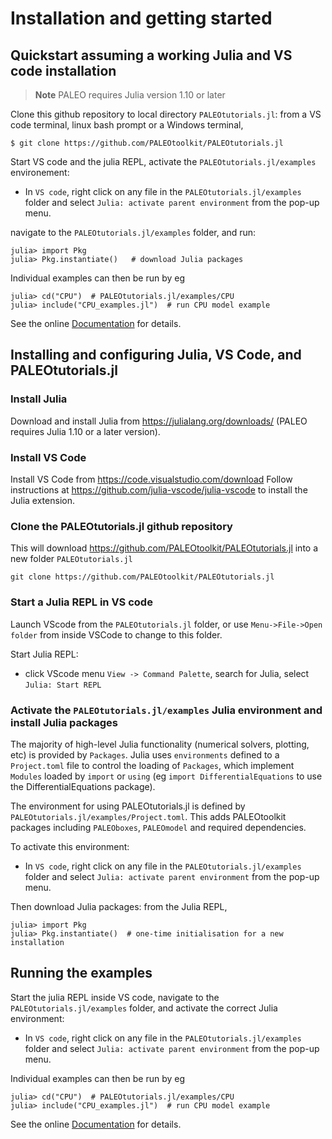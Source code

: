 # Installation and getting started

## Quickstart assuming a working Julia and VS code installation 

> **Note** 
> PALEO requires Julia version 1.10 or later

Clone this github repository to local directory `PALEOtutorials.jl`: from a VS code terminal, linux bash prompt or a Windows terminal,

    $ git clone https://github.com/PALEOtoolkit/PALEOtutorials.jl

Start VS code and the julia REPL, activate the `PALEOtutorials.jl/examples` environement:
- In `VS code`, right click on any file in the `PALEOtutorials.jl/examples` folder and select `Julia: activate parent environment` from the pop-up menu. 

navigate to the `PALEOtutorials.jl/examples` folder, and run:

    julia> import Pkg
    julia> Pkg.instantiate()   # download Julia packages

Individual examples can then be run by eg

    julia> cd("CPU")  # PALEOtutorials.jl/examples/CPU
    julia> include("CPU_examples.jl")  # run CPU model example

See the online [Documentation](https://paleotoolkit.github.io/PALEOtutorials.jl/) for details.

## Installing and configuring Julia, VS Code, and PALEOtutorials.jl

### Install Julia
Download and install Julia from <https://julialang.org/downloads/> (PALEO requires Julia 1.10 or a later version).

### Install VS Code
Install VS Code from <https://code.visualstudio.com/download>
Follow instructions at <https://github.com/julia-vscode/julia-vscode> to install the Julia extension.

### Clone the PALEOtutorials.jl github repository
This will download <https://github.com/PALEOtoolkit/PALEOtutorials.jl> into a new folder `PALEOtutorials.jl`

    git clone https://github.com/PALEOtoolkit/PALEOtutorials.jl


### Start a Julia REPL in VS code

Launch VScode from the `PALEOtutorials.jl` folder, or use `Menu->File->Open folder` from inside VSCode to change to this folder.

Start Julia REPL: 
- click VScode menu `View -> Command Palette`, search for Julia, select `Julia: Start REPL` 

### Activate the `PALEOtutorials.jl/examples` Julia environment and install Julia packages

The majority of high-level Julia functionality (numerical solvers, plotting, etc) is provided by `Packages`. Julia uses `environments` defined to a `Project.toml` file to control the loading of `Packages`, which implement `Modules` loaded by `import` or `using` (eg `import DifferentialEquations` to use the DifferentialEquations package).

The environment for using PALEOtutorials.jl is defined by `PALEOtutorials.jl/examples/Project.toml`. This adds PALEOtoolkit packages including `PALEOboxes`, `PALEOmodel` and required dependencies.

To activate this environment:
- In `VS code`, right click on any file in the `PALEOtutorials.jl/examples` folder and select `Julia: activate parent environment` from the pop-up menu.

Then download Julia packages: from the Julia REPL,

    julia> import Pkg
    julia> Pkg.instantiate()  # one-time initialisation for a new installation


## Running the examples

Start the julia REPL inside VS code, navigate to the `PALEOtutorials.jl/examples` folder, and activate the correct Julia environment:
- In `VS code`, right click on any file in the `PALEOtutorials.jl/examples` folder and select `Julia: activate parent environment` from the pop-up menu.

Individual examples can then be run by eg

    julia> cd("CPU")  # PALEOtutorials.jl/examples/CPU
    julia> include("CPU_examples.jl")  # run CPU model example

See the online [Documentation](https://paleotoolkit.github.io/PALEOtutorials.jl/) for details.
